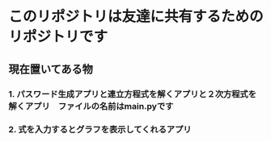 # このリポジトリは友達に共有するためのリポジトリです

## 現在置いてある物

### 1. パスワード生成アプリと連立方程式を解くアプリと２次方程式を解くアプリ　ファイルの名前はmain.pyです

### 2. 式を入力するとグラフを表示してくれるアプリ
